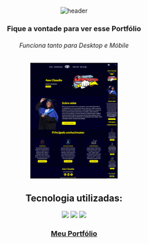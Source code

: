 
<div align="center";>

![header](https://capsule-render.vercel.app/api?type=soft&&color=fdf505&height=150&section=header&text=Portfólio%20Ana&fontSize=80)

<h3>Fique a vontade para ver esse Portfólio  </h3>

<h6>Funciona tanto para Desktop e Móbile</h6>

<img src="https://github.com/Michaeleduardoo/Ana-Portfolio/blob/master/img/portfolio.png?raw=true" width=40%;>

<h2> Tecnologia utilizadas: </h6>

<img src="https://img.shields.io/badge/HTML5-E34F26?style=for-the-badge&logo=html5&logoColor=white" width=17.2% fill=#000> 
<img src="https://img.shields.io/badge/CSS3-1572B6?style=for-the-badge&logo=css3&logoColor=white" width=15%>
<img src="https://img.shields.io/badge/JavaScript-F7DF1E?style=for-the-badge&logo=javascript&logoColor=black" width=24.6%>

<br>


<h3><a target="_blank" href="https://portfolio-ana.netlify.app/"> Meu Portfólio </a></h3>

</div

